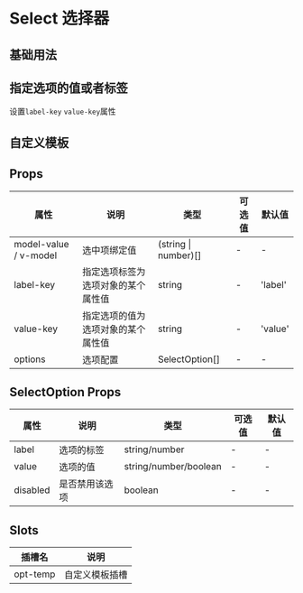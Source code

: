 # Select 选择器

## 基础用法

<demo src="../examples/select/basic.vue"></demo>

## 指定选项的值或者标签

设置`label-key` `value-key`属性

<demo src="../examples/select/label-key.vue" desc="指定选项的值或者选项标签为选项对象的某个属性值"></demo>

## 自定义模板

<demo src="../examples/select/temp.vue"></demo>

## Props

| 属性                  | 说明                               | 类型                 | 可选值 | 默认值  |
| --------------------- | ---------------------------------- | -------------------- | ------ | ------- |
| model-value / v-model | 选中项绑定值                       | (string \| number)[] | -      | -       |
| label-key             | 指定选项标签为选项对象的某个属性值 | string               | -      | 'label' |
| value-key             | 指定选项的值为选项对象的某个属性值 | string               | -      | 'value' |
| options               | 选项配置                           | SelectOption[]       | -      | -       |

## SelectOption Props

| 属性     | 说明           | 类型                  | 可选值 | 默认值 |
| -------- | -------------- | --------------------- | ------ | ------ |
| label    | 选项的标签     | string/number         | -      | -      |
| value    | 选项的值       | string/number/boolean | -      | -      |
| disabled | 是否禁用该选项 | boolean               | -      | -      |

## Slots

| 插槽名   | 说明           |
| -------- | -------------- |
| opt-temp | 自定义模板插槽 |
